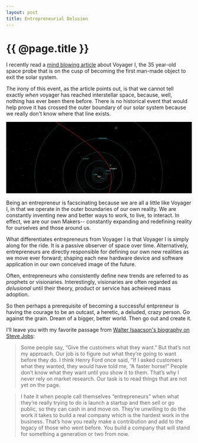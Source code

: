 ```yaml
---
layout: post
title: Entrepreneurial Delusion
---
```


# {{ @page.title }}

I recently read a [mind blowing article](http://www.theatlantic.com/technology/archive/2012/06/get-ready-because-voyager-i-is-this-close-to-leaving-our-solar-system/258456/) about Voyager I, the 35 year-old space probe that is on the cusp of becoming the first man-made object to exit the solar system.

The irony of this event, as the article points out, is that we cannot tell exactly *when* voyager has reached interstellar space, because, well, nothing has ever been there before. There is no historical event that would help prove it has crossed the outer boundary of our solar system because we really don't know where that line exists.

![Lonely Voyager I](/images/voyager.png)

Being an entrepreneur is facscinating because we are all a little like Voyager I, in that we operate in the outer boundaries of our own reality. We are constantly inventing new and better ways to work, to live, to interact. In effect, we are our own Makers-- constantly expanding and redefining reality for ourselves and those around us.

What differentiates entrepreneurs from Voyager I is that Voyager I is simply along for the ride. It is a passive observer of space over time. Alternatively, entrepreneurs are directly responsible for defining our own new realities as we move ever forward; shaping each new hardware device and software application in our own conceived image of the future.

Often, entrepreneurs who consistently define new trends are  referred to as prophets or visionaries. Interestingly, visionaries are often regarded as *delusional* until their theory, product or service has acheieved mass adoption.

So then perhaps a prerequisite of becoming a successful entpreneur is having the courage to be an outcast, a heretic, a deluded, crazy person. Go against the grain. Dream of a bigger, better world. Then go out and create it.

I'll leave you with my favorite passage from [Walter Isaacson's biography on Steve Jobs](http://www.amazon.com/gp/product/1451648537/ref=as_li_qf_sp_asin_il_tl?ie=UTF8&camp=1789&creative=9325&creativeASIN=1451648537&linkCode=as2&tag=hitting406-20):

>Some people say, “Give the customers what they want.” But that’s not my approach. Our job is to figure out what they’re going to want before they do. I think Henry Ford once said, “If I asked customers what they wanted, they would have told me, “A faster horse!” People don’t know what they want until you show it to them. That’s why I never rely on market research. Our task is to read things that are not yet on the page.

>I hate it when people call themselves “entrepreneurs” when what they’re really trying to do is launch a startup and then sell or go public, so they can cash in and move on. They’re unwilling to do the work it takes to build a real company which is the hardest work in the business. That’s how you really make a contribution and add to the legacy of those who went before. You build a company that will stand for something a generation or two from now.
